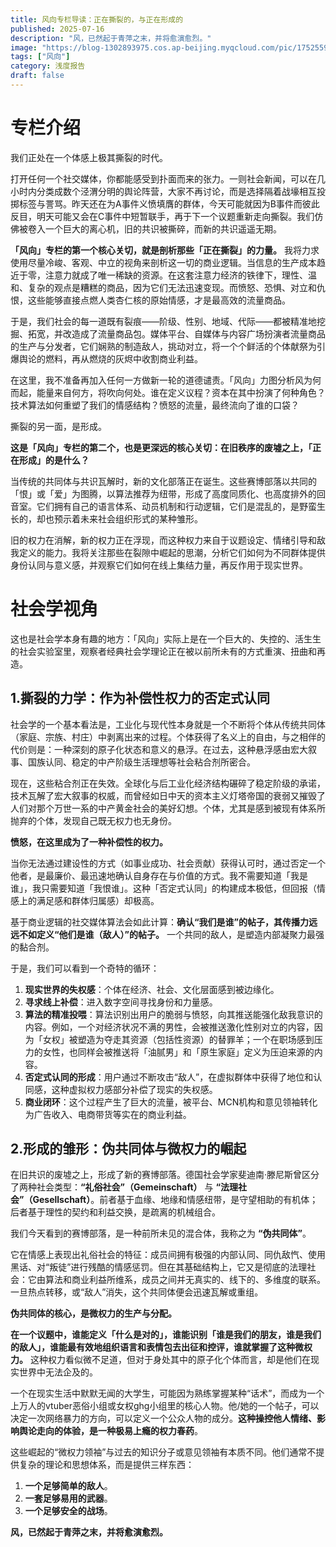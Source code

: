 ```yaml
---
title: 风向专栏导读：正在撕裂的，与正在形成的
published: 2025-07-16
description: "风，已然起于青萍之末，并将愈演愈烈。"
image: "https://blog-1302893975.cos.ap-beijing.myqcloud.com/pic/1752559862384-tuya.webp?imageSlim"
tags: ["风向"]
category: 浅度报告
draft: false
---
```

# 专栏介绍

我们正处在一个体感上极其撕裂的时代。

打开任何一个社交媒体，你都能感受到扑面而来的张力。一则社会新闻，可以在几小时内分类成数个泾渭分明的舆论阵营，大家不再讨论，而是选择隔着战壕相互投掷标签与詈骂。昨天还在为A事件义愤填膺的群体，今天可能就因为B事件而彼此反目，明天可能又会在C事件中短暂联手，再于下一个议题重新走向撕裂。我们仿佛被卷入一个巨大的离心机，旧的共识被撕碎，而新的共识遥遥无期。

**「风向」专栏的第一个核心关切，就是剖析那些「正在撕裂」的力量。** 我将力求使用尽量冷峻、客观、中立的视角来剖析这一切的商业逻辑。当信息的生产成本趋近于零，注意力就成了唯一稀缺的资源。在这套注意力经济的铁律下，理性、温和、复杂的观点是糟糕的商品，因为它们无法迅速变现。而愤怒、恐惧、对立和仇恨，这些能够直接点燃人类杏仁核的原始情感，才是最高效的流量商品。

于是，我们社会的每一道既有裂痕——阶级、性别、地域、代际——都被精准地挖掘、拓宽，并改造成了流量商品包。媒体平台、自媒体与内容广场扮演者流量商品的生产与分发者，它们娴熟的制造敌人，挑动对立，将一个个鲜活的个体献祭为引爆舆论的燃料，再从燃烧的灰烬中收割商业利益。

在这里，我不准备再加入任何一方做新一轮的道德谴责。「风向」力图分析风为何而起，能量来自何方，将吹向何处。谁在定义议程？资本在其中扮演了何种角色？技术算法如何重塑了我们的情感结构？愤怒的流量，最终流向了谁的口袋？

撕裂的另一面，是形成。

**这是「风向」专栏的第二个，也是更深远的核心关切：在旧秩序的废墟之上，「正在形成」的是什么？**

当传统的共同体与共识瓦解时，新的文化部落正在诞生。这些赛博部落以共同的「恨」或「爱」为图腾，以算法推荐为纽带，形成了高度同质化、也高度排外的回音室。它们拥有自己的语言体系、动员机制和行动逻辑，它们是混乱的，是野蛮生长的，却也预示着未来社会组织形式的某种雏形。

旧的权力在消解，新的权力正在浮现，而这种权力来自于议题设定、情绪引导和敌我定义的能力。我将关注那些在裂隙中崛起的思潮，分析它们如何为不同群体提供身份认同与意义感，并观察它们如何在线上集结力量，再反作用于现实世界。

# 社会学视角

这也是社会学本身有趣的地方：「风向」实际上是在一个巨大的、失控的、活生生的社会实验室里，观察者经典社会学理论正在被以前所未有的方式重演、扭曲和再造。

## 1.撕裂的力学：作为补偿性权力的否定式认同

社会学的一个基本看法是，工业化与现代性本身就是一个不断将个体从传统共同体（家庭、宗族、村庄）中剥离出来的过程。个体获得了名义上的自由，与之相伴的代价则是：一种深刻的原子化状态和意义的悬浮。在过去，这种悬浮感由宏大叙事、国族认同、稳定的中产阶级生活理想等社会粘合剂所密合。

现在，这些粘合剂正在失效。全球化与后工业化经济结构碾碎了稳定阶级的承诺，技术瓦解了宏大叙事的权威，而曾经如日中天的资本主义灯塔帝国的衰弱又摧毁了人们对那个万世一系的中产黄金社会的美好幻想。个体，尤其是感到被现有体系所抛弃的个体，发现自己既无权力也无身份。

**愤怒，在这里成为了一种补偿性的权力。**

当你无法通过建设性的方式（如事业成功、社会贡献）获得认可时，通过否定一个他者，是最廉价、最迅速地确认自身存在与价值的方式。我不需要知道「我是谁」，我只需要知道「我恨谁」。这种「否定式认同」的构建成本极低，但回报（情感上的满足感和群体归属感）却极高。

基于商业逻辑的社交媒体算法会如此计算：**确认“我们是谁”的帖子，其传播力远远不如定义“他们是谁（敌人）”的帖子。** 一个共同的敌人，是塑造内部凝聚力最强的黏合剂。

于是，我们可以看到一个奇特的循环：

1. **现实世界的失权感**：个体在经济、社会、文化层面感到被边缘化。
2. **寻求线上补偿**：进入数字空间寻找身份和力量感。
3. **算法的精准投喂**：算法识别出用户的脆弱与愤怒，向其推送能强化敌我意识的内容。例如，一个对经济状况不满的男性，会被推送激化性别对立的内容，因为「女权」被塑造为夺走其资源（包括性资源）的替罪羊；一个在职场感到压力的女性，也同样会被推送将「油腻男」和「原生家庭」定义为压迫来源的内容。
4. **否定式认同的形成**：用户通过不断攻击“敌人”，在虚拟群体中获得了地位和认同感，这种虚拟权力感部分补偿了现实的失权感。
5. **商业闭环**：这个过程产生了巨大的流量，被平台、MCN机构和意见领袖转化为广告收入、电商带货等实在的商业利益。

## 2.形成的雏形：伪共同体与微权力的崛起

在旧共识的废墟之上，形成了新的赛博部落。德国社会学家斐迪南·滕尼斯曾区分了两种社会类型：**“礼俗社会”（Gemeinschaft）** 与 **“法理社会”（Gesellschaft）**。前者基于血缘、地缘和情感纽带，是守望相助的有机体；后者基于理性的契约和利益交换，是疏离的机械组合。

我们今天看到的赛博部落，是一种前所未见的混合体，我称之为 **“伪共同体”**。

它在情感上表现出礼俗社会的特征：成员间拥有极强的内部认同、同仇敌忾、使用黑话、对“叛徒”进行残酷的情感惩罚。但在其基础结构上，它又是彻底的法理社会：它由算法和商业利益所维系，成员之间并无真实的、线下的、多维度的联系。一旦热点转移，或“敌人”消失，这个共同体便会迅速瓦解或重组。

**伪共同体的核心，是微权力的生产与分配。**

**在一个议题中，谁能定义「什么是对的」，谁能识别「谁是我们的朋友，谁是我们的敌人」，谁能最有效地组织语言和表情包去出征和控评，谁就掌握了这种微权力。** 这种权力看似微不足道，但对于身处其中的原子化个体而言，却是他们在现实世界中无法企及的。

一个在现实生活中默默无闻的大学生，可能因为熟练掌握某种“话术”，而成为一个上万人的vtuber恶俗小组或女权ghg小组里的核心人物。他/她的一个帖子，可以决定一次网络暴力的方向，可以定义一个公众人物的成分。**这种操控他人情绪、影响舆论走向的体验，是一种极易上瘾的权力春药**。

这些崛起的“微权力领袖”与过去的知识分子或意见领袖有本质不同。他们通常不提供复杂的理论和思想体系，而是提供三样东西：

1. **一个足够简单的敌人**。
2. **一套足够易用的武器**。
3. **一个足够安全的战场**。

**风，已然起于青萍之末，并将愈演愈烈。**